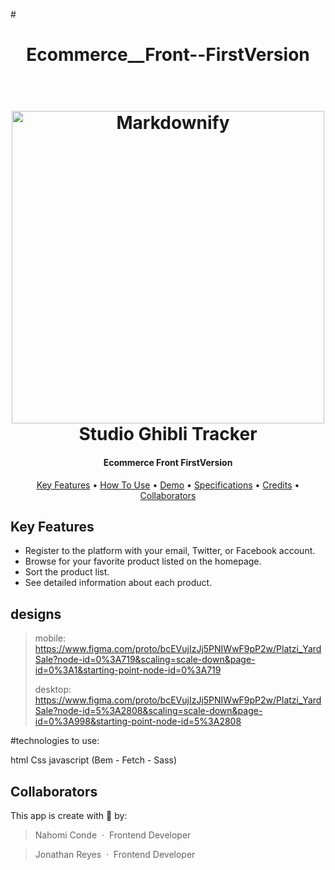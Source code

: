 #<h1 align="center">Ecommerce__Front--FirstVersion </h1>

<h1 align="center">
  <br>
  <a href="#"><img src="https://w7.pngwing.com/pngs/486/458/png-transparent-web-development-e-commerce-logo-electronic-business-ecommerce.png" alt="Markdownify" width="500"></a>
  <br>
  Studio Ghibli Tracker
  <br>
</h1>

<h4 align="center"> Ecommerce  Front FirstVersion </h4>

<p align="center">
  <a href="#key-features">Key Features</a> •
  <a href="#how-to-use">How To Use</a> •
  <a href="#demo">Demo</a> •
  <a href="#specifications">Specifications</a> •
  <a href="#credits">Credits</a> •
  <a href="#collaborators">Collaborators</a>
</p>

## Key Features

- Register to the platform with your email, Twitter, or Facebook account.
- Browse for your favorite product listed on the homepage.
- Sort the product list.
- See detailed information about each product.


## designs

>  mobile:  https://www.figma.com/proto/bcEVujIzJj5PNIWwF9pP2w/Platzi_YardSale?node-id=0%3A719&scaling=scale-down&page-id=0%3A1&starting-point-node-id=0%3A719
>  
>  desktop: https://www.figma.com/proto/bcEVujIzJj5PNIWwF9pP2w/Platzi_YardSale?node-id=5%3A2808&scaling=scale-down&page-id=0%3A998&starting-point-node-id=5%3A2808

#technologies to use:

html
Css
javascript
(Bem - Fetch - Sass)

## Collaborators

This app is create with 💚 by:

> Nahomi Conde &nbsp;&middot;&nbsp;
> Frontend Developer

> Jonathan Reyes &nbsp;&middot;&nbsp;
> Frontend Developer
